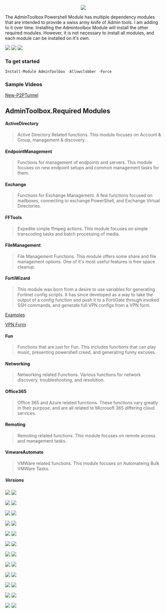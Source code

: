 <p align="Center">
<a href="https://www.powershellgallery.com/profiles/TaylorLee"><img src="https://github.com/TheTaylorLee/AdminToolbox/blob/master/images/H3.png"></a>
</p>

The AdminToolbox Powershell Module has multiple dependency modules that are intended to provide a swiss army knife of Admin tools. I am adding to it over time. Installing the Admintoolbox Module will install the other required modules. However, it is not necessary to install all modules, and each module can be installed on it's own.

<p align="Left">
<a href="https://github.com/TheTaylorLee/AdminToolbox/actions/workflows/PS_Gallery_Pipeline.yml"><img src="https://img.shields.io/github/workflow/status/thetaylorlee/admintoolbox/PSGallery%20Publish?label=PSGallery%20Publish&logo=Github"></a>
<a href="https://github.com/TheTaylorLee/AdminToolbox/actions/workflows/Update_Docs.yml"><img src="https://img.shields.io/github/workflow/status/thetaylorlee/admintoolbox/Update%20Docs?label=Update%20Docs&logo=Github"></a>
<a href="https://github.com/TheTaylorLee/AdminToolbox/issues?q=is%3Aopen+is%3Aissue"><img src ="https://img.shields.io/github/issues-raw/thetaylorlee/admintoolbox"></a>
</p>

### To get started

```Powershell
Install-Module AdminToolbox -Allowclobber -Force
```

### Sample Videos

[New-P2PTunnel](https://www.youtube.com/watch?v=stIkaeUwJ4c)

## AdminToolbox.Required Modules

#### ActiveDirectory
> Active Directory Related functions. This module focuses on Account & Group, management & discovery.

#### EndpointManagement
> Functions for management of endpoints and servers. This module focuses on new endpoint setups and common management tasks for them.

#### Exchange
> Functions for Exchange Management. A few functions focused on mailboxes, connecting to exchange PowerShell, and Exchange Virtual Directories.

#### FFTools
> Expedite simple ffmpeg actions. This module focuses on simple transcoding tasks and batch processing of media.

#### FileManagement
> File Management Functions. This module offers some share and file management options. One of it's most useful features is free space cleanup.

#### FortiWizard
> This module was born from a desire to use variables for generating Fortinet config scripts. It has since developed as a way to take the output of a config function and push it to a FortiGate through invoked SSH commands, and generate full VPN configs from a VPN form.

[Examples](https://github.com/TheTaylorLee/AdminToolbox/tree/master/docs/AdminToolbox.FortiWizard/Examples)

[VPN Form](https://github.com/TheTaylorLee/AdminToolbox/raw/master/docs/AdminToolbox.FortiWizard/Examples/VPN%20Buildout%20Form.xlsx)

#### Fun
> Functions that are just for Fun. This includes functions that can play music, presenting powershell creed, and generating funny excuses.

#### Networking
> Networking related Functions. Various functions for network discovery, troubleshooting, and resolution.

#### Office365
> Office 365 and Azure related functions. These functions vary greatly in their purpose, and are all related to Microsoft 365 differing cloud services.

#### Remoting
> Remoting related functions. This module focuses on remote access and management tasks.

#### VmwareAutomate
> VMWare related functions. This module focuses on Automateing Bulk VMWare Tasks.

##### Versions
<p align="Left">
<a href="https://www.powershellgallery.com/packages/AdminToolbox"><img src="https://img.shields.io/powershellgallery/v/Admintoolbox.svg?label=AdminToolbox&logo=powershell&ColorB=bluee&style=flat-square"></a>
<a href="https://www.powershellgallery.com/packages/AdminToolbox"><img src="https://img.shields.io/powershellgallery/dt/Admintoolbox.svg?style=flat-square"></a>

<a href="https://www.powershellgallery.com/packages/AdminToolbox.ActiveDirectory"><img src="https://img.shields.io/powershellgallery/v/Admintoolbox.ActiveDirectory.svg?label=ActiveDirectory&logo=powershell&ColorB=blue&style=flat-square"></a>
<a href="https://www.powershellgallery.com/packages/AdminToolbox.ActiveDirectory"><img src="https://img.shields.io/powershellgallery/dt/Admintoolbox.ActiveDirectory.svg?&style=flat-square"></a>

<a href="https://www.powershellgallery.com/packages/AdminToolbox.EndpointManagement"><img src="https://img.shields.io/powershellgallery/v/Admintoolbox.EndpointManagement.svg?label=EndpointManagement&logo=powershell&ColorB=blue&style=flat-square"></a>
<a href="https://www.powershellgallery.com/packages/AdminToolbox.EndpointManagement"><img src="https://img.shields.io/powershellgallery/dt/Admintoolbox.EndpointManagement.svg?&style=flat-square"></a>

<a href="https://www.powershellgallery.com/packages/AdminToolbox.Exchange"><img src="https://img.shields.io/powershellgallery/v/Admintoolbox.Exchange.svg?label=Exchange&logo=powershell&ColorB=blue&style=flat-square"></a>
<a href="https://www.powershellgallery.com/packages/AdminToolbox.Exchange"><img src="https://img.shields.io/powershellgallery/dt/Admintoolbox.Exchange.svg?&style=flat-square"></a>

<a href="https://www.powershellgallery.com/packages/AdminToolbox.FFTools"><img src="https://img.shields.io/powershellgallery/v/Admintoolbox.FFTools.svg?label=FFTools&logo=powershell&ColorB=blue&style=flat-square"></a>
<a href="https://www.powershellgallery.com/packages/AdminToolbox.FFTools"><img src="https://img.shields.io/powershellgallery/dt/Admintoolbox.FFTools.svg?&style=flat-square"></a>

<a href="https://www.powershellgallery.com/packages/AdminToolbox.FileManagement"><img src="https://img.shields.io/powershellgallery/v/Admintoolbox.FileManagement.svg?label=FileManagement&logo=powershell&ColorB=blue&style=flat-square"></a>
<a href="https://www.powershellgallery.com/packages/AdminToolbox.FileManagement"><img src="https://img.shields.io/powershellgallery/dt/Admintoolbox.FileManagement.svg?&style=flat-square"></a>

<a href="https://www.powershellgallery.com/packages/AdminToolbox.FortiWizard"><img src="https://img.shields.io/powershellgallery/v/Admintoolbox.FortiWizard.svg?label=FortiWizard&logo=powershell&ColorB=blue&style=flat-square"></a>
<a href="https://www.powershellgallery.com/packages/AdminToolbox.FortiWizard"><img src="https://img.shields.io/powershellgallery/dt/Admintoolbox.FortiWizard.svg?&style=flat-square"></a>

<a href="https://www.powershellgallery.com/packages/AdminToolbox.Fun"><img src="https://img.shields.io/powershellgallery/v/Admintoolbox.Fun.svg?label=Fun&logo=powershell&ColorB=blue&style=flat-square"></a>
<a href="https://www.powershellgallery.com/packages/AdminToolbox.Fun"><img src="https://img.shields.io/powershellgallery/dt/Admintoolbox.Fun.svg?&style=flat-square"></a>

<a href="https://www.powershellgallery.com/packages/AdminToolbox.Networking"><img src="https://img.shields.io/powershellgallery/v/Admintoolbox.Networking.svg?label=Networking&logo=powershell&ColorB=blue&style=flat-square"></a>
<a href="https://www.powershellgallery.com/packages/AdminToolbox.Networking"><img src="https://img.shields.io/powershellgallery/dt/Admintoolbox.Networking.svg?&style=flat-square"></a>

<a href="https://www.powershellgallery.com/packages/AdminToolbox.Office365"><img src="https://img.shields.io/powershellgallery/v/Admintoolbox.Office365.svg?label=Office365&logo=powershell&ColorB=blue&style=flat-square"></a>
<a href="https://www.powershellgallery.com/packages/AdminToolbox.Office365"><img src="https://img.shields.io/powershellgallery/dt/Admintoolbox.Office365.svg?&style=flat-square"></a>

<a href="https://www.powershellgallery.com/packages/AdminToolbox.Remoting"><img src="https://img.shields.io/powershellgallery/v/Admintoolbox.Remoting.svg?label=Remoting&logo=powershell&ColorB=blue&style=flat-square"></a>
<a href="https://www.powershellgallery.com/packages/AdminToolbox.Remoting"><img src="https://img.shields.io/powershellgallery/dt/Admintoolbox.Remoting.svg?&style=flat-square"></a>

<a href="https://www.powershellgallery.com/packages/AdminToolbox.VMWareAutomate"><img src="https://img.shields.io/powershellgallery/v/Admintoolbox.VmwareAutomate.svg?label=VMWareAutomate&logo=powershell&ColorB=blue&style=flat-square"></a>
<a href="https://www.powershellgallery.com/packages/AdminToolbox.VMWareAutomate"><img src="https://img.shields.io/powershellgallery/dt/Admintoolbox.VMWareAutomate.svg?&style=flat-square"></a>
</p>

